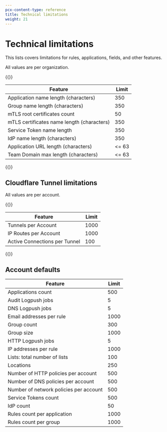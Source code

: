 ```yaml
---
pcx-content-type: reference
title: Technical limitations
weight: 21
---
```


# Technical limitations

This lists covers limitations for rules, applications, fields, and other features.

All values are per organization.

{{<table-wrap>}}

| Feature | Limit |
| ------- | ----- |
| Application name length (characters) | 350 |
| Group name length (characters) | 350 |
| mTLS root certificates count | 50 |
| mTLS certificates name length (characters) | 350 |
| Service Token name length | 350 |
| IdP name length (characters) | 350 |
| Application URL length (characters) | <= 63 |
| Team Domain max length (characters) | <= 63 |

{{</table-wrap>}}

## Cloudflare Tunnel limitations

All values are per account.

{{<table-wrap>}}

| Feature | Limit |
| ------- | ----- |
| Tunnels per Account | 1000 |
| IP Routes per Account | 1000 |
| Active Connections per Tunnel | 100 |

{{</table-wrap>}}

## Account defaults

| Feature | Limit |
| ------- | ----- |
| Applications count | 500 |
| Audit Logpush jobs | 5 |
| DNS Logpush jobs | 5 |
| Email addresses per rule | 1000 |
| Group count | 300 |
| Group size | 1000 |
| HTTP Logpush jobs | 5 |
| IP addresses per rule | 1000 |
| Lists: total number of lists | 100 |
| Locations | 250 |
| Number of HTTP policies per account | 500 |
| Number of DNS policies per account | 500 |
| Number of network policies per account | 500 |
| Service Tokens count | 500 |
| IdP count | 50 |
| Rules count per application | 1000 |
| Rules count per group | 1000 |
